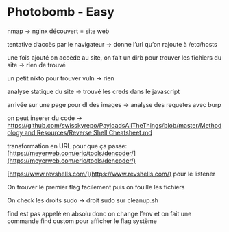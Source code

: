 # Photobomb - Easy

nmap → nginx découvert = site web

tentative d’accès par le navigateur → donne l’url qu’on rajoute à /etc/hosts

une fois ajouté on accède au site, on fait un dirb pour trouver les fichiers du site → rien de trouvé

un petit nikto pour trouver vuln → rien

analyse statique du site → trouvé les creds dans le javascript

arrivée sur une page pour dl des images → analyse des requetes avec burp

on peut inserer du code → [https://github.com/swisskyrepo/PayloadsAllTheThings/blob/master/Methodology and Resources/Reverse Shell Cheatsheet.md](https://github.com/swisskyrepo/PayloadsAllTheThings/blob/master/Methodology%20and%20Resources/Reverse%20Shell%20Cheatsheet.md)

transformation en URL pour que ça passe: [https://meyerweb.com/eric/tools/dencoder/](https://meyerweb.com/eric/tools/dencoder/)

[https://www.revshells.com/](https://www.revshells.com/) pour le listener

On trouver le premier flag facilement puis on fouille les fichiers

On check les droits sudo → droit sudo sur cleanup.sh

find est pas appelé en absolu donc on change l’env et on fait une commande find custom pour afficher le flag système